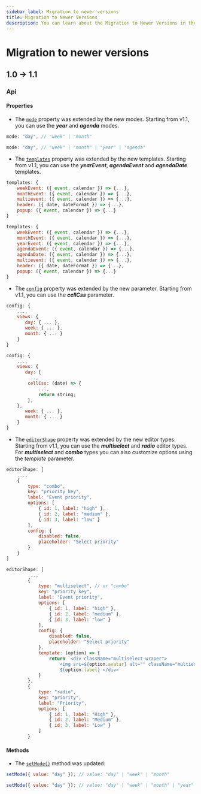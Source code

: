 ```yaml
---
sidebar_label: Migration to newer versions
title: Migration to Newer Versions
description: You can learn about the Migration to Newer Versions in the documentation of the DHTMLX JavaScript Event Calendar library. Browse developer guides and API reference, try out code examples and live demos, and download a free 30-day evaluation version of DHTMLX eventcalendar.
---
```


# Migration to newer versions

## 1.0 -> 1.1

### Api

#### Properties

- The [`mode`](../../api/config/js_eventcalendar_mode_config) property was extended by the new modes. Starting from v1.1, you can use the ***year*** and ***agenda*** modes.

~~~jsx title="Before v1.1"
mode: "day", // "week" | "month" 
~~~

~~~jsx title="From v1.1"
mode: "day", // "week" | "month" | "year" | "agenda"
~~~

- The [`templates`](../../api/config/js_eventcalendar_templates_config) property was extended by the new templates. Starting from v1.1, you can use the ***yearEvent***, ***agendaEvent*** and ***agendaDate*** templates.

~~~jsx title="Before v1.1"
templates: {
    weekEvent: ({ event, calendar }) => {...},
    monthEvent: ({ event, calendar }) => {...},
    multievent: ({ event, calendar }) => {...},
    header: ({ date, dateFormat }) => {...},
    popup: ({ event, calendar }) => {...}
}
~~~

~~~jsx {4-6} title="From v1.1"
templates: {
    weekEvent: ({ event, calendar }) => {...},
    monthEvent: ({ event, calendar }) => {...},
    yearEvent: ({ event, calendar }) => {...},
    agendaEvent: ({ event, calendar }) => {...},
    agendaDate: ({ event, calendar }) => {...},
    multievent: ({ event, calendar }) => {...},
    header: ({ date, dateFormat }) => {...},
    popup: ({ event, calendar }) => {...}
}
~~~

- The [`config`](../../api/config/js_eventcalendar_config_config) property was extended by the new parameter. Starting from v1.1, you can use the ***cellCss*** parameter.

~~~jsx title="Before v1.1"
config: {
    ...,
    views: { 
       day: { ... },
       week: { ... },
       month: { ... }
    }
}
~~~

~~~jsx {6-9} title="From v1.1"
config: {
    ...,
    views: { 
       day: {
        ...,
        cellCss: (date) => {
            ...,
            return string;
        },
    },
       week: { ... },
       month: { ... }
    }
}
~~~

- The [`editorShape`](../../api/config/js_eventcalendar_editorshape_config) property was extended by the new editor types. Starting from v1.1, you can use the ***multiselect*** and ***radio*** editor types. For ***multiselect*** and ***combo*** types you can also customize options using the *template* parameter.

~~~jsx title="Before v1.1"
editorShape: [
    ...,
    {
        type: "combo", 
        key: "priority_key",
        label: "Event priority",
        options: [
            { id: 1, label: "high" },
            { id: 2, label: "medium" },
            { id: 3, label: "low" }
        ],
        config: {
            disabled: false,
            placeholder: "Select priority"
        }
    }
]
~~~

~~~jsx {4,16-20,23-30} title="From v1.1"
editorShape: [
        ...,
        {
            type: "multiselect", // or "combo"
            key: "priority_key",
            label: "Event priority",
            options: [
                { id: 1, label: "high" },
                { id: 2, label: "medium" },
                { id: 3, label: "low" }
            ],
            config: {
                disabled: false,
                placeholder: "Select priority"
            },
            template: (option) => {
                return `<div className="multiselect-wraper">
                    <img src=${option.avatar} alt="" className="multieselectOption-img" />
                    ${option.label} </div>`
            }
        },
        { 
            type: "radio",
            key: "priority",
            label: "Priority",
            options: [
                { id: 1, label: "High" },
                { id: 2, label: "Medium" },
                { id: 3, label: "Low" }
            ]
        }
~~~

#### Methods

- The [`setMode()`](../../api/methods/js_eventcalendar_setmode_method) method was updated:

~~~jsx {} title="Before v1.1"
setMode({ value: "day" }); // value: "day" | "week" | "month" 
~~~

~~~jsx title="From v1.1"
setMode({ value: "day" }); // value: "day" | "week" | "month" | "year" | "agenda"
~~~